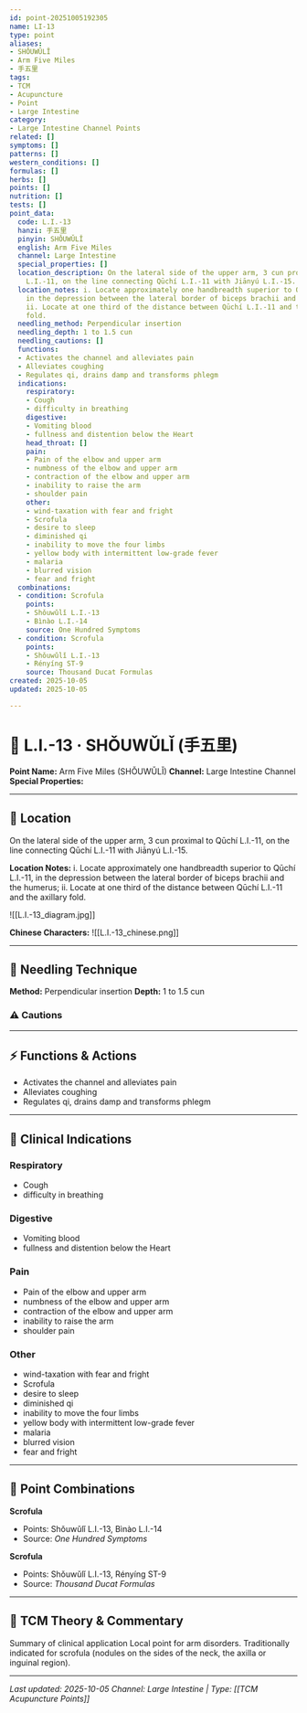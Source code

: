 ```yaml
---
id: point-20251005192305
name: LI-13
type: point
aliases:
- SHǑUWǓLǏ
- Arm Five Miles
- 手五里
tags:
- TCM
- Acupuncture
- Point
- Large Intestine
category:
- Large Intestine Channel Points
related: []
symptoms: []
patterns: []
western_conditions: []
formulas: []
herbs: []
points: []
nutrition: []
tests: []
point_data:
  code: L.I.-13
  hanzi: 手五里
  pinyin: SHǑUWǓLǏ
  english: Arm Five Miles
  channel: Large Intestine
  special_properties: []
  location_description: On the lateral side of the upper arm, 3 cun proximal to Qūchí
    L.I.-11, on the line connecting Qūchí L.I.-11 with Jiānyú L.I.-15.
  location_notes: i. Locate approximately one handbreadth superior to Qūchí L.I.-11,
    in the depression between the lateral border of biceps brachii and the humerus;
    ii. Locate at one third of the distance between Qūchí L.I.-11 and the axillary
    fold.
  needling_method: Perpendicular insertion
  needling_depth: 1 to 1.5 cun
  needling_cautions: []
  functions:
  - Activates the channel and alleviates pain
  - Alleviates coughing
  - Regulates qi, drains damp and transforms phlegm
  indications:
    respiratory:
    - Cough
    - difficulty in breathing
    digestive:
    - Vomiting blood
    - fullness and distention below the Heart
    head_throat: []
    pain:
    - Pain of the elbow and upper arm
    - numbness of the elbow and upper arm
    - contraction of the elbow and upper arm
    - inability to raise the arm
    - shoulder pain
    other:
    - wind-taxation with fear and fright
    - Scrofula
    - desire to sleep
    - diminished qi
    - inability to move the four limbs
    - yellow body with intermittent low-grade fever
    - malaria
    - blurred vision
    - fear and fright
  combinations:
  - condition: Scrofula
    points:
    - Shǒuwǔlǐ L.I.-13
    - Bìnào L.I.-14
    source: One Hundred Symptoms
  - condition: Scrofula
    points:
    - Shǒuwǔlǐ L.I.-13
    - Rényíng ST-9
    source: Thousand Ducat Formulas
created: 2025-10-05
updated: 2025-10-05

---
```


# 📍 L.I.-13 · SHǑUWǓLǏ (手五里)

**Point Name:** Arm Five Miles (SHǑUWǓLǏ)
**Channel:** Large Intestine Channel
**Special Properties:** 

---

## 📍 Location

On the lateral side of the upper arm, 3 cun proximal to Qūchí L.I.-11, on the line connecting Qūchí L.I.-11 with Jiānyú L.I.-15.

**Location Notes:**
i. Locate approximately one handbreadth superior to Qūchí L.I.-11, in the depression between the lateral border of biceps brachii and the humerus; ii. Locate at one third of the distance between Qūchí L.I.-11 and the axillary fold.

![[L.I.-13_diagram.jpg]]

**Chinese Characters:** ![[L.I.-13_chinese.png]]

---

## 🔧 Needling Technique

**Method:** Perpendicular insertion
**Depth:** 1 to 1.5 cun

### ⚠️ Cautions

---

## ⚡ Functions & Actions
- Activates the channel and alleviates pain
- Alleviates coughing
- Regulates qi, drains damp and transforms phlegm

---

## 🎯 Clinical Indications

### Respiratory
- Cough
- difficulty in breathing

### Digestive
- Vomiting blood
- fullness and distention below the Heart

### Pain
- Pain of the elbow and upper arm
- numbness of the elbow and upper arm
- contraction of the elbow and upper arm
- inability to raise the arm
- shoulder pain

### Other
- wind-taxation with fear and fright
- Scrofula
- desire to sleep
- diminished qi
- inability to move the four limbs
- yellow body with intermittent low-grade fever
- malaria
- blurred vision
- fear and fright

---

## 🔗 Point Combinations

**Scrofula**
- Points: Shǒuwǔlǐ L.I.-13, Bìnào L.I.-14
- Source: *One Hundred Symptoms*

**Scrofula**
- Points: Shǒuwǔlǐ L.I.-13, Rényíng ST-9
- Source: *Thousand Ducat Formulas*

---

## 🧬 TCM Theory & Commentary

Summary of clinical application
Local point for arm disorders.
Traditionally indicated for scrofula (nodules on the sides of the neck, the axilla or inguinal region).

---

*Last updated: 2025-10-05*
*Channel: Large Intestine | Type: [[TCM Acupuncture Points]]*

